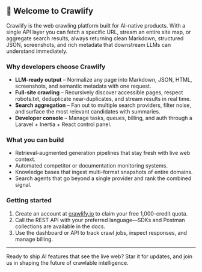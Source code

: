 ## 👋 Welcome to Crawlify

Crawlify is the web crawling platform built for AI-native products. With a
single API layer you can fetch a specific URL, stream an entire site map, or
aggregate search results, always returning clean Markdown, structured JSON,
screenshots, and rich metadata that downstream LLMs can understand immediately.

### Why developers choose Crawlify
- **LLM-ready output** – Normalize any page into Markdown, JSON, HTML,
screenshots, and semantic metadata with one request.
- **Full-site crawling** – Recursively discover accessible pages, respect
robots.txt, deduplicate near-duplicates, and stream results in real time.
- **Search aggregation** – Fan out to multiple search providers, filter noise,
and surface the most relevant candidates with summaries.
- **Developer console** – Manage tasks, queues, billing, and auth through a
Laravel + Inertia + React control panel.

### What you can build
- Retrieval-augmented generation pipelines that stay fresh with live web
context.
- Automated competitor or documentation monitoring systems.
- Knowledge bases that ingest multi-format snapshots of entire domains.
- Search agents that go beyond a single provider and rank the combined signal.

### Getting started
1. Create an account at [crawlify.io](https://crawlify.io) to claim your free
1,000-credit quota.
2. Call the REST API with your preferred language—SDKs and Postman collections
are available in the docs.
3. Use the dashboard or API to track crawl jobs, inspect responses, and manage billing.

---

Ready to ship AI features that see the live web? Star it for
updates, and join us in shaping the future of crawlable intelligence.
